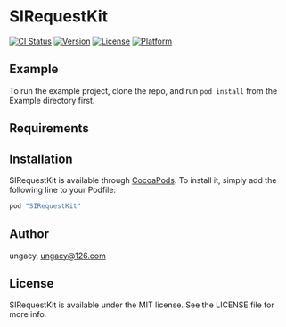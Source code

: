 # SIRequestKit

[![CI Status](http://img.shields.io/travis/ungacy/SIRequestKit.svg?style=flat)](https://travis-ci.org/ungacy/SIRequestKit)
[![Version](https://img.shields.io/cocoapods/v/SIRequestKit.svg?style=flat)](http://cocoapods.org/pods/SIRequestKit)
[![License](https://img.shields.io/cocoapods/l/SIRequestKit.svg?style=flat)](http://cocoapods.org/pods/SIRequestKit)
[![Platform](https://img.shields.io/cocoapods/p/SIRequestKit.svg?style=flat)](http://cocoapods.org/pods/SIRequestKit)

## Example

To run the example project, clone the repo, and run `pod install` from the Example directory first.

## Requirements

## Installation

SIRequestKit is available through [CocoaPods](http://cocoapods.org). To install
it, simply add the following line to your Podfile:

```ruby
pod "SIRequestKit"
```

## Author

ungacy, ungacy@126.com

## License

SIRequestKit is available under the MIT license. See the LICENSE file for more info.
